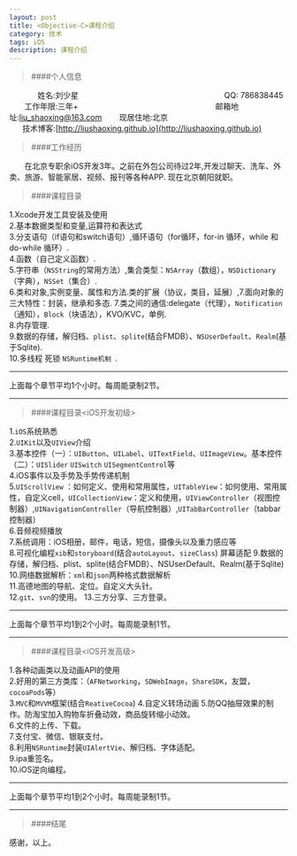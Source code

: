 ```yaml
---
layout: post
title: <Objective-C>课程介绍
category: 技术
tags: iOS
description: 课程介绍
---
```




> ####个人信息

 &#160; &#160; &#160; &#160; &#160; &#160; &#160;姓名:刘少星 &#160; &#160; &#160; &#160;&#160; &#160; &#160; &#160;&#160; &#160; &#160; &#160;&#160; &#160; &#160; &#160;&#160; &#160; &#160; &#160;&#160; &#160; &#160; &#160; &#160; &#160; &#160; &#160; &#160; &#160; &#160; &#160; &#160; &#160; &#160;  &#160;QQ:    786838445  
 &#160; &#160; &#160; &#160;工作年限:三年+ &#160; &#160; &#160; &#160;&#160; &#160; &#160; &#160;&#160; &#160; &#160; &#160;&#160; &#160; &#160; &#160;&#160; &#160; &#160; &#160;&#160; &#160; &#160; &#160;&#160; &#160; &#160; &#160; &#160; &#160; &#160; &#160; &#160; &#160;                               邮箱地址:liu_shaoxing@163.com 
&#160; &#160; &#160; &#160;现居住地:北京&#160; &#160; &#160; &#160;&#160; &#160; &#160; &#160;&#160; &#160; &#160; &#160;&#160; &#160; &#160; &#160;&#160; &#160; &#160; &#160;&#160; &#160; &#160; &#160;&#160; &#160; &#160; &#160;    &#160; &#160; &#160; &#160; &#160; &#160;                             技术博客:[http://liushaoxing.github.io](http://liushaoxing.github.io)  

>####工作经历
 	
 	
&#160; &#160; &#160; &#160;在北京专职余iOS开发3年。之前在外包公司待过2年,开发过聊天、洗车、外卖、旅游、智能家居、视频、报刊等各种APP.  现在北京朝阳就职。
>####课程目录<Objective-C>

1.Xcode开发工具安装及使用  
2.基本数据类型和变量,运算符和表达式  
3.分支语句（if语句和switch语句）,循环语句（for循环，for-in 循环，while 和 do-while 循环）.  
4.函数（自己定义函数）.  
5.字符串（`NSString`的常用方法）,集合类型：`NSArray`（数组），`NSDictionary`（字典），`NSSet`（集合）.  
6.类和对象,实例变量、属性和方法.类的扩展（协议，类目，延展）,7.面向对象的三大特性：封装，继承和多态.
7.类之间的通信:delegate（代理），`Notification`（通知），`Block`（块语法），KVO/KVC，单例.      
8.内存管理.  
9.数据的存储，解归档、`plist`、`splite`(结合FMDB）、`NSUserDefault`、`Realm`(基于Sqlite).  
10.多线程  死锁    `NSRuntime机制 `. 
  
  
**********************
上面每个章节平均1个小时。每周能录制2节。
**********************

>####课程目录<iOS开发初级>

1.`iOS`系统熟悉    
2.`UIKit`以及`UIView`介绍    
3.基本控件（一）：`UIButton`、`UILabel`、`UITextField`、`UIImageView`。基本控件（二）：`UISlider` `UISwitch` `UISegmentControl`等   
4.iOS事件以及手势及手势传递机制  
5.`UIScrollView` ：如何定义、使用和常用属性，`UITableView`：如何使用、常用属性，自定义cell，`UICollectionView`：定义和使用，`UIViewController`（视图控制器）,`UINavigationController`（导航控制器）,`UITabBarController`（tabbar控制器）    
6.音频视频播放   
7.系统调用：iOS相册，邮件，电话，短信，摄像头以及重力感应等    
8.可视化编程`xib`和`storyboard`(结合`autoLayout`、`sizeClass`) 屏幕适配
9.数据的存储，解归档、plist、splite(结合FMDB）、NSUserDefault、Realm(基于Sqlite)  
10.网络数据解析：`xml`和`json`两种格式数据解析  
11.高德地图的导航、定位。自定义大头针。  
12.`git`、`svn`的使用。
13.三方分享、三方登录。
**********************
上面每个章节平均1到2个小时。每周能录制1节。
**********************

>####课程目录<iOS开发高级>

1.各种动画类以及动画API的使用   
2.好用的第三方类库：（`AFNetworking`，`SDWebImage`，`ShareSDK`，友盟，`cocoaPods`等）   
3.`MVC`和`MVVM`框架(结合`ReativeCocoa`) 
4.自定义转场动画 
5.防QQ抽屉效果的制作。防淘宝加入购物车折叠动效，商品旋转缩小动效。    
6.文件的上传、下载。  
7.支付宝、微信、银联支付。  
8.利用`NSRuntime`封装`UIAlertVie`、解归档、字体适配。  
9.ipa重签名。  
10.iOS逆向编程。

**********************
上面每个章节平均1到2个小时。每周能录制1节。
**********************



>####结尾感谢，以上。